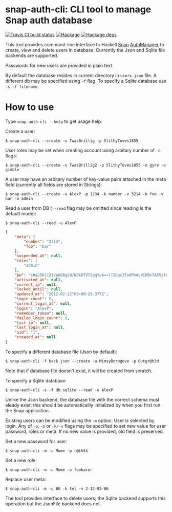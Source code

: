# snap-auth-cli: CLI tool to manage Snap auth database

[![Travis CI build status](https://travis-ci.org/dzhus/snap-auth-cli.svg)](https://travis-ci.org/dzhus/snap-auth-cli)
[![Hackage](https://img.shields.io/hackage/v/snap-auth-cli.svg?colorB=5e5184&style=flat)](https://hackage.haskell.org/package/snap-auth-cli)
[![Hackage deps](https://img.shields.io/hackage-deps/v/snap-auth-cli.svg)](http://packdeps.haskellers.com/feed?needle=snap-auth-cli)

This tool provides command-line interface to
Haskell [Snap][snap] [AuthManager][snap-auth] to create, view and
delete users in database. Currently the Json and Sqlite file backends are
supported.

Passwords for new users are provided in plain text.

By default the database resides in current directory in `users.json`
file.  A different db may be specified using `-f` flag.
To specify a Sqlite database use `-s -f filename`.

# How to use

Type `snap-auth-cli --help` to get usage help.

Create a user:

    $ snap-auth-cli --create -u TwasBrillig -p SlithyToves1855

User roles may be set when creating account using arbitary number
of `-o` flags:

    $ snap-auth-cli --create -u TwasBrillig2 -p SlithyToves1855 -o gyre -o gimble

A user may have an arbitary number of key-value pairs attached in the
meta field (currently all fields are stored in Strings):

    $ snap-auth-cli --create -u AlexP -p 1234 -k number -v 3214 -k foo -v bar -o admin

Read a user from DB (`--read` flag may be omitted since reading
is the default mode):

    $ snap-auth-cli --read -u AlexP

```json
{
    "meta": {
        "number": "3214",
        "foo": "bar"
    },
    "suspended_at": null,
    "roles": [
        "admin"
    ],
    "pw": "sha256|12|VpUGBg2O/NBkDTVTSqqYuA==|TIDuc3ToAPmALXCHBxTA8SjlUBztPS8nH6qiV63a+f4=",
    "activated_at": null,
    "current_ip": null,
    "locked_until": null,
    "updated_at": "2012-02-22T09:00:29.377Z",
    "login_count": 0,
    "current_login_at": null,
    "login": "AlexP",
    "remember_token": null,
    "failed_login_count": 0,
    "last_ip": null,
    "last_login_at": null,
    "uid": "1",
    "created_at": null
}
```

To specify a different database file (Json by default):

    $ snap-auth-cli -f back.json --create -u MimsyBorogove -p 0utgr@b3d

Note that if database file doesn't exist, it will be created from
scratch.

To specify a Sqlite database:

    $ snap-auth-cli -s -f db.sqlite --read -u AlexP

Unlike the Json backend, the database file with the correct schema
must aleady exist; this should be automaticallly initialized by
when you first run the Snap application.


Existing users can be modified using the `-m` option. User is
selected by login. Any of `-p`, `-o` or `-k/-v` flags may be
specified to set new value for user password, roles or meta. If no
new value is provided, old field is preserved.

Set a new password for user:

    $ snap-auth-cli -m -u Mome -p r@th$$

Set a new role:

    $ snap-auth-cli -m -u Mome -o foobarer

Replace user meta:

    $ snap-auth-cli -m -u BG -k tel -v 2-12-85-06

The tool provides interface to delete users;  the Sqlite backend supports
this operation but the JsonFile backend does not.

[snap]: http://snapframework.com/
[snap-auth]: http://hackage.haskell.org/package/snap/docs/Snap-Snaplet-Auth.html
